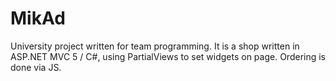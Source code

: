 # MikAd

University project written for team programming. 
It is a shop written in ASP.NET MVC 5 / C#, using PartialViews to set widgets on page. Ordering is done via JS.
